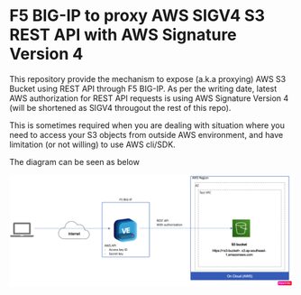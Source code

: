 # **F5 BIG-IP to proxy AWS SIGV4 S3 REST API with AWS Signature Version 4**

This repository provide the mechanism to expose (a.k.a proxying) AWS S3 Bucket using REST API through F5 BIG-IP.
As per the writing date, latest AWS authorization for REST API requests is using AWS Signature Version 4 (will be shortened as SIGV4 througout the rest of this repo).

This is sometimes required when you are dealing with situation where you need to access your S3 objects from outside AWS environment, and have limitation (or not willing) to use AWS cli/SDK.

The diagram can be seen as below

![alt text](https://github.com/doddywid/F5-BIG-IP-to-proxy-AWS-SIGV4-S3-REST-API-with-AWS-Signature-Version-4/blob/main/topology.png)
